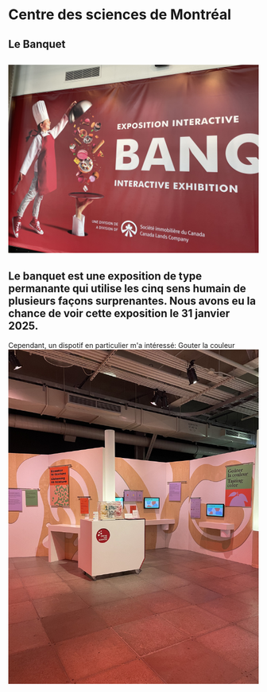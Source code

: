 # Centre des sciences de Montréal
## Le Banquet ##
![Image](media/affiche_banquet_r.jpg)
---------------
Le banquet est une exposition de type permanante qui utilise les cinq sens humain de plusieurs façons surprenantes. Nous avons eu la chance de voir cette exposition le 31 janvier 2025. 
---------------
Cependant, un dispotif en particulier m'a intéressé: Gouter la couleur
![Image](media/exposition.jpg)


